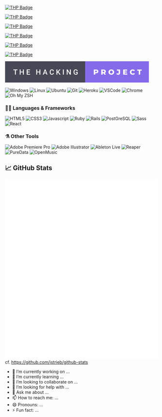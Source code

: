 [![THP Badge](https://github.com/0xKubitus/Usefull-Stuff-for-README/blob/main/assets/mkdwn-badges/the-hacking-project.svg
)](https://www.thehackingproject.org/)

[![THP Badge](https://github.com/0xKubitus/Usefull-Stuff-for-README/blob/main/assets/mkdwn-badges/the-hacking-project%20(1).svg)](https://www.thehackingproject.org/)

[![THP Badge](https://raw.githubusercontent.com/0xKubitus/Usefull-Stuff-for-README/main/assets/mkdwn-badges/the-hacking-project(2).svg)](https://www.thehackingproject.org/)

[![THP Badge](https://raw.githubusercontent.com/0xKubitus/Usefull-Stuff-for-README/main/assets/mkdwn-badges/the-hacking-project(3).svg)](https://www.thehackingproject.org/)

[![THP Badge](https://raw.githubusercontent.com/0xKubitus/Usefull-Stuff-for-README/main/assets/mkdwn-badges/the-hacking-project%20(4).svg)](https://www.thehackingproject.org/)

[![THP Badge](https://raw.githubusercontent.com/0xKubitus/Usefull-Stuff-for-README/main/assets/mkdwn-badges/the-hacking-project%20(5).svg)](https://www.thehackingproject.org/)


[![THP Badge](https://raw.githubusercontent.com/Beygs/Beygs/main/assets/the-hacking-project-badge.svg)](https://www.thehackingproject.org/)


![Windows](https://img.shields.io/badge/Windows-0078D6?style=for-the-badge&logo=windows&logoColor=white)
![Linux](https://img.shields.io/badge/Linux-FCC624?style=for-the-badge&logo=linux&logoColor=black)
![Ubuntu](https://img.shields.io/static/v1?logo=ubuntu&label=Ubuntu&message=22.04&color=orange&style=for-the-badge)
![Git](https://img.shields.io/badge/Git-F05032?style=for-the-badge&logo=git&logoColor=white)
![Heroku](https://img.shields.io/badge/Heroku-430098?style=for-the-badge&logo=heroku&logoColor=white)
![VSCode](https://img.shields.io/badge/Visual_Studio_Code-0078D4?style=for-the-badge&logo=visual%20studio%20code&logoColor=white)
![Chrome](https://img.shields.io/badge/Google_chrome-4285F4?style=for-the-badge&logo=Google-chrome&logoColor=white)
![Oh My ZSH](https://img.shields.io/badge/oh_my_zsh-1A2C34?style=for-the-badge&logo=ohmyzsh&logoColor=white)

### 👨‍💻 Languages & Frameworks

![HTML5](https://img.shields.io/badge/HTML5-E34F26?style=for-the-badge&logo=html5&logoColor=white)
![CSS3](https://img.shields.io/badge/CSS3-1572B6?style=for-the-badge&logo=css3&logoColor=white)
![Javascript](https://img.shields.io/badge/JavaScript-323330?style=for-the-badge&logo=javascript&logoColor=F7DF1E)
![Ruby](https://img.shields.io/badge/Ruby-CC342D?style=for-the-badge&logo=ruby&logoColor=white)
![Rails](https://img.shields.io/badge/Ruby_on_Rails-CC0000?style=for-the-badge&logo=ruby-on-rails&logoColor=white)
![PostGreSQL](https://img.shields.io/badge/PostgreSQL-316192?style=for-the-badge&logo=postgresql&logoColor=white)
![Sass](https://img.shields.io/badge/Sass-CC6699?style=for-the-badge&logo=sass&logoColor=white)
![React](https://img.shields.io/badge/React-20232A?style=for-the-badge&logo=react&logoColor=61D)

### ⚗ Other Tools

![Adobe Premiere Pro](https://img.shields.io/badge/Adobe-Premiere%20Pro-9999FF?style=for-the-badge&logo=Adobe-Premiere%20Pro&labelColor=2f2f5b&logoWidth=15)
![Adobe Illustrator](https://img.shields.io/badge/Adobe%20Illustrator-FF9A00?style=for-the-badge&logo=adobe%20illustrator&logoColor=white)
![Ableton Live](https://img.shields.io/badge/Ableton%20Live-0000EC?style=for-the-badge&logo=Ableton%20Live&logoColor=white)
![Reaper](https://img.shields.io/badge/Reaper-B86652?style=for-the-badge)
![PureData](https://img.shields.io/badge/Pure%20Data-3AC73E?style=for-the-badge)
![OpenMusic](https://img.shields.io/badge/OpenMusic-eeeeee?style=for-the-badge)


## 📈 GitHub Stats

![](https://github.com/Beygs/gh-stats/blob/master/generated/overview.svg)
![](https://github.com/Beygs/gh-stats/blob/master/generated/languages.svg)
cf. https://github.com/jstrieb/github-stats



- 🔭 I’m currently working on ...
- 🌱 I’m currently learning ...
- 👯 I’m looking to collaborate on ...
- 🤔 I’m looking for help with ...
- 💬 Ask me about ...
- 📫 How to reach me: ...
- 😄 Pronouns: ...
- ⚡ Fun fact: ...
